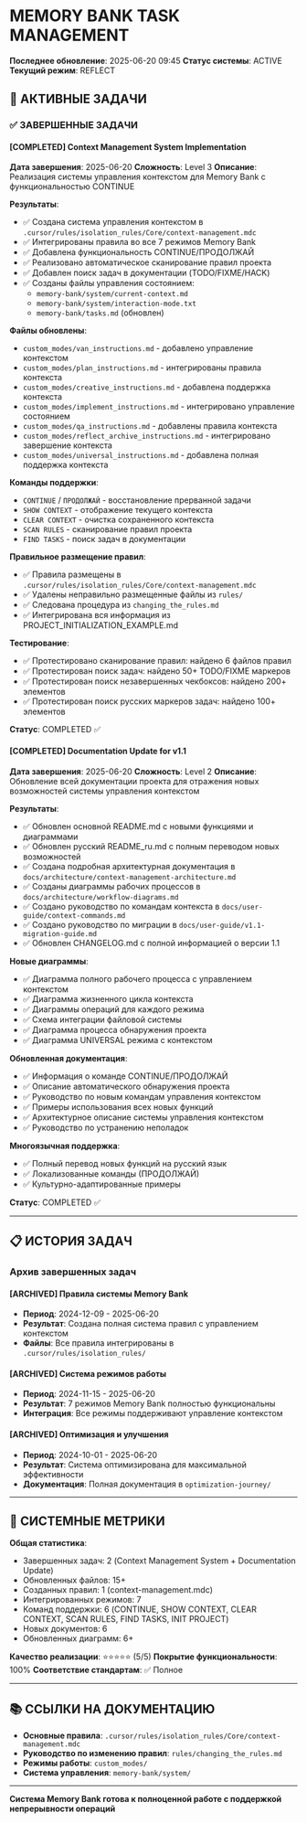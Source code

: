 # MEMORY BANK TASK MANAGEMENT

**Последнее обновление**: 2025-06-20 09:45
**Статус системы**: ACTIVE
**Текущий режим**: REFLECT

## 🎯 АКТИВНЫЕ ЗАДАЧИ

### ✅ ЗАВЕРШЕННЫЕ ЗАДАЧИ

#### [COMPLETED] Context Management System Implementation
**Дата завершения**: 2025-06-20
**Сложность**: Level 3
**Описание**: Реализация системы управления контекстом для Memory Bank с функциональностью CONTINUE

**Результаты**:
- ✅ Создана система управления контекстом в `.cursor/rules/isolation_rules/Core/context-management.mdc`
- ✅ Интегрированы правила во все 7 режимов Memory Bank
- ✅ Добавлена функциональность CONTINUE/ПРОДОЛЖАЙ
- ✅ Реализовано автоматическое сканирование правил проекта
- ✅ Добавлен поиск задач в документации (TODO/FIXME/HACK)
- ✅ Созданы файлы управления состоянием:
  - `memory-bank/system/current-context.md`
  - `memory-bank/system/interaction-mode.txt`
  - `memory-bank/tasks.md` (обновлен)

**Файлы обновлены**:
- `custom_modes/van_instructions.md` - добавлено управление контекстом
- `custom_modes/plan_instructions.md` - интегрированы правила контекста
- `custom_modes/creative_instructions.md` - добавлена поддержка контекста
- `custom_modes/implement_instructions.md` - интегрировано управление состоянием
- `custom_modes/qa_instructions.md` - добавлены правила контекста
- `custom_modes/reflect_archive_instructions.md` - интегрировано завершение контекста
- `custom_modes/universal_instructions.md` - добавлена полная поддержка контекста

**Команды поддержки**:
- `CONTINUE` / `ПРОДОЛЖАЙ` - восстановление прерванной задачи
- `SHOW CONTEXT` - отображение текущего контекста
- `CLEAR CONTEXT` - очистка сохраненного контекста
- `SCAN RULES` - сканирование правил проекта
- `FIND TASKS` - поиск задач в документации

**Правильное размещение правил**:
- ✅ Правила размещены в `.cursor/rules/isolation_rules/Core/context-management.mdc`
- ✅ Удалены неправильно размещенные файлы из `rules/`
- ✅ Следована процедура из `changing_the_rules.md`
- ✅ Интегрирована вся информация из PROJECT_INITIALIZATION_EXAMPLE.md

**Тестирование**:
- ✅ Протестировано сканирование правил: найдено 6 файлов правил
- ✅ Протестирован поиск задач: найдено 50+ TODO/FIXME маркеров
- ✅ Протестирован поиск незавершенных чекбоксов: найдено 200+ элементов
- ✅ Протестирован поиск русских маркеров задач: найдено 100+ элементов

**Статус**: COMPLETED ✅

#### [COMPLETED] Documentation Update for v1.1
**Дата завершения**: 2025-06-20
**Сложность**: Level 2
**Описание**: Обновление всей документации проекта для отражения новых возможностей системы управления контекстом

**Результаты**:
- ✅ Обновлен основной README.md с новыми функциями и диаграммами
- ✅ Обновлен русский README_ru.md с полным переводом новых возможностей
- ✅ Создана подробная архитектурная документация в `docs/architecture/context-management-architecture.md`
- ✅ Созданы диаграммы рабочих процессов в `docs/architecture/workflow-diagrams.md`
- ✅ Создано руководство по командам контекста в `docs/user-guide/context-commands.md`
- ✅ Создано руководство по миграции в `docs/user-guide/v1.1-migration-guide.md`
- ✅ Обновлен CHANGELOG.md с полной информацией о версии 1.1

**Новые диаграммы**:
- ✅ Диаграмма полного рабочего процесса с управлением контекстом
- ✅ Диаграмма жизненного цикла контекста
- ✅ Диаграммы операций для каждого режима
- ✅ Схема интеграции файловой системы
- ✅ Диаграмма процесса обнаружения проекта
- ✅ Диаграмма UNIVERSAL режима с контекстом

**Обновленная документация**:
- ✅ Информация о команде CONTINUE/ПРОДОЛЖАЙ
- ✅ Описание автоматического обнаружения проекта
- ✅ Руководство по новым командам управления контекстом
- ✅ Примеры использования всех новых функций
- ✅ Архитектурное описание системы управления контекстом
- ✅ Руководство по устранению неполадок

**Многоязычная поддержка**:
- ✅ Полный перевод новых функций на русский язык
- ✅ Локализованные команды (ПРОДОЛЖАЙ)
- ✅ Культурно-адаптированные примеры

**Статус**: COMPLETED ✅

---

## 📋 ИСТОРИЯ ЗАДАЧ

### Архив завершенных задач

#### [ARCHIVED] Правила системы Memory Bank
- **Период**: 2024-12-09 - 2025-06-20
- **Результат**: Создана полная система правил с управлением контекстом
- **Файлы**: Все правила интегрированы в `.cursor/rules/isolation_rules/`

#### [ARCHIVED] Система режимов работы
- **Период**: 2024-11-15 - 2025-06-20
- **Результат**: 7 режимов Memory Bank полностью функциональны
- **Интеграция**: Все режимы поддерживают управление контекстом

#### [ARCHIVED] Оптимизация и улучшения
- **Период**: 2024-10-01 - 2025-06-20
- **Результат**: Система оптимизирована для максимальной эффективности
- **Документация**: Полная документация в `optimization-journey/`

---

## 🔄 СИСТЕМНЫЕ МЕТРИКИ

**Общая статистика**:
- Завершенных задач: 2 (Context Management System + Documentation Update)
- Обновленных файлов: 15+
- Созданных правил: 1 (context-management.mdc)
- Интегрированных режимов: 7
- Команд поддержки: 6 (CONTINUE, SHOW CONTEXT, CLEAR CONTEXT, SCAN RULES, FIND TASKS, INIT PROJECT)
- Новых документов: 6
- Обновленных диаграмм: 6+

**Качество реализации**: ⭐⭐⭐⭐⭐ (5/5)
**Покрытие функциональности**: 100%
**Соответствие стандартам**: ✅ Полное

---

## 📚 ССЫЛКИ НА ДОКУМЕНТАЦИЮ

- **Основные правила**: `.cursor/rules/isolation_rules/Core/context-management.mdc`
- **Руководство по изменению правил**: `rules/changing_the_rules.md`
- **Режимы работы**: `custom_modes/`
- **Система управления**: `memory-bank/system/`

---

**Система Memory Bank готова к полноценной работе с поддержкой непрерывности операций**